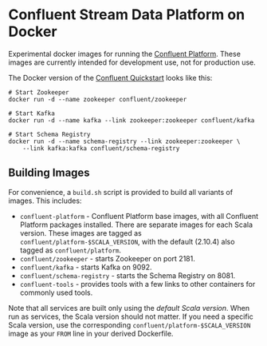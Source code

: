 Confluent Stream Data Platform on Docker
========================================

Experimental docker images for running the
[Confluent Platform](http://confluent.io/docs/current/index.html).
These images are currently intended for development use, not for production use.

The Docker version of the [Confluent Quickstart](http://confluent.io/docs/current/quickstart.html)
looks like this:

    # Start Zookeeper
    docker run -d --name zookeeper confluent/zookeeper

    # Start Kafka
    docker run -d --name kafka --link zookeeper:zookeeper confluent/kafka

    # Start Schema Registry
    docker run -d --name schema-registry --link zookeeper:zookeeper \
        --link kafka:kafka confluent/schema-registry


Building Images
---------------

For convenience, a `build.sh` script is provided to build all variants of
images. This includes:

* `confluent-platform` - Confluent Platform base images, with all Confluent
  Platform packages installed. There are separate images for each Scala
  version. These images are tagged as `confluent/platform-$SCALA_VERSION`, with
  the default (2.10.4) also tagged as `confluent/platform`.
* `confluent/zookeeper` - starts Zookeeper on port 2181.
* `confluent/kafka` - starts Kafka on 9092.
* `confluent/schema-registry` - starts the Schema Registry on 8081.
* `confluent-tools` - provides tools with a few links to other containers for
  commonly used tools.

Note that all services are built only using the *default Scala version*. When
run as services, the Scala version should not matter. If you need a specific
Scala version, use the corresponding `confluent/platform-$SCALA_VERSION` image
as your `FROM` line in your derived Dockerfile.
